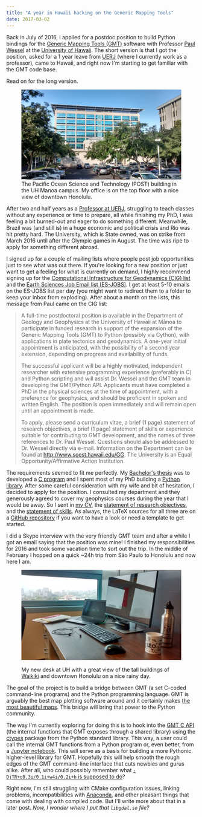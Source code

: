 ```yaml
---
title: "A year in Hawaii hacking on the Generic Mapping Tools"
date: 2017-03-02
---
```


Back in July of 2016, I applied for a postdoc position to build Python bindings
for the [Generic Mapping Tools (GMT)](http://gmt.soest.hawaii.edu/) software
with Professor [Paul Wessel](http://www.soest.hawaii.edu/wessel/) at the
[University of Hawaii](http://www.soest.hawaii.edu/GG/index.html).
The short version is that I got the position, asked for a 1 year leave from
[UERJ](http://www.uerj.br/) (where I currently work as a professor),
came to Hawaii, and right now I'm starting to get familiar with the GMT code
base.

Read on for the long version.

<figure>
<img alt="Picture of the POST building" src="/images/post-building-university-hawaii.jpg">
<figcaption>
The Pacific Ocean Science and Technology (POST) building in the UH Manoa
campus. My office is on the top floor with a nice view of downtown Honolulu.
</figcaption>
</figure>

After two and half years as a [Professor at UERJ](/about),
struggling to teach classes without any experience or time to prepare,
all while finishing my PhD,
I was feeling a bit burned-out and eager to do something different.
Meanwhile, Brazil was (and still is) in a huge economic and political crisis
and Rio was hit pretty hard.
The University, which is State owned, was on strike from March 2016 until after
the Olympic games in August.
The time was ripe to apply for something different abroad.

I signed up for a couple of mailing lists where people post job opportunities
just to see what was out there.
If you're looking for a new position or just want to get a feeling for what is
currently on demand, I highly recommend signing up for the
[Computational Infrastructure for Geodynamics (CIG) list](http://lists.geodynamics.org/cgi-bin/mailman/listinfo/cig-jobpostings)
and the
[Earth Sciences Job Email list (ES-JOBS)](http://mailman.ucar.edu/mailman/listinfo/es_jobs_net).
I get at least 5-10 emails on the ES-JOBS list per day (you might want to
redirect them to a folder to keep your inbox from exploding).
After about a month on the lists, this message from Paul came on the CIG list:

> A full-time postdoctoral position is available in the Department of Geology
> and Geophysics at the University of Hawaii at Mānoa to participate in funded
> research in support of the expansion of the Generic Mapping Tools (GMT) to
> Python (possibly via Cython), with applications in plate tectonics and
> geodynamics. A one-year initial appointment is anticipated, with the
> possibility of a second year extension, depending on progress and
> availability of funds.
>
> The successful applicant will be a highly motivated, independent researcher
> with extensive programming experience (preferably in C) and Python scripting
> and will assist Dr. Wessel and the GMT team in developing the GMT/Python API.
> Applicants must have completed a PhD in the physical sciences at the time of
> appointment, with a preference for geophysics, and should be proficient in
> spoken and written English. The position is open immediately and will remain
> open until an appointment is made.
>
> To apply, please send a curriculum vitae, a brief (1 page) statement of
> research objectives, a brief (1 page) statement of skills or experience
> suitable for contributing to GMT development, and the names of three
> references to Dr. Paul Wessel.  Questions should also be addressed to Dr.
> Wessel directly via e-mail. Information on the Department can be found at
> http://www.soest.hawaii.edu/GG. The University is an Equal
> Opportunity/Affirmative Action Institution.

The requirements seemed to fit me perfectly.
My [Bachelor's thesis](https://doi.org/10.6084/m9.figshare.963547) was to developed a
[C program](http://www.tesseroids.org) and I spent most of my PhD
building a [Python library](https://www.fatiando.org).
After some careful consideration with my wife and bit of hesitation, I decided
to apply for the position.
I consulted my department and they generously agreed to cover my
geophysics courses
during the year that I would be away.
So I sent in
[my CV](https://github.com/leouieda/cv/releases/download/June2016/leonardo_uieda_cv.pdf),
the [statement of research objectives](https://github.com/leouieda/cv/releases/download/June2016/leonardo_uieda_research_statement.pdf),
and the [statement of skills](https://github.com/leouieda/cv/releases/download/June2016/leonardo_uieda_skills_statement.pdf).
As always, the LaTeX sources for all three are on a
[GitHub repository](https://github.com/leouieda/cv/tree/June2016) if you want
to have a look or need a template to get started.

I did a Skype interview with the very friendly GMT team and after a while I got
an email saying that the position was mine!
I finished my responsibilities for 2016 and took some vacation time to
sort out the trip.
In the middle of February I hopped on a quick ~24h trip from São Paulo to
Honolulu and now here I am.

<figure>
<img alt="My new desk and computer" src="/images/university-office-view-hawaii.jpg">
<figcaption>

My new desk at UH with a great view of the tall buildings of
[Waikiki](https://en.wikipedia.org/wiki/Waikiki) and downtown Honolulu on a
nice rainy day.

</figcaption>
</figure>

The goal of the project is to build a bridge between GMT (a set C-coded
command-line programs) and the Python programming language.
GMT is arguably the best map plotting software around and
it certainly makes [the most beautiful maps](http://gmt.soest.hawaii.edu/doc/latest/Gallery.html).
This bridge will bring that power to the Python community.

The way I'm currently exploring for doing this is to hook into the
[GMT C API](http://gmt.soest.hawaii.edu/doc/latest/GMT_API.html) (the internal
functions that GMT exposes through a shared library)
using the [ctypes](https://docs.python.org/3/library/ctypes.html)
package from the Python standard library.
This way, a user could call the internal GMT functions from a Python program
or, even better, from a [Jupyter notebook](http://jupyter.org/).
This will serve as a basis for building a more Pythonic higher-level library
for GMT.
Hopefully this will help smooth the rough edges of the GMT command-line
interface that cuts newbies and gurus alike.
After all, who could possibly remember what [`-DjTR+o0.3i/0.1i+w4i/0.2i+h` is
supposed to
do](http://gmt.soest.hawaii.edu/doc/latest/gallery/ex17.html#example-17)?

Right now, I'm still struggling with CMake configuration issues, linking
problems, incompatibilities with
[Anaconda](https://www.continuum.io/downloads#all), and other pleasant things
that come with dealing with compiled code.
But I'll write more about that in a later post.
*Now, I wonder where I put that `libgdal.so` file?*

